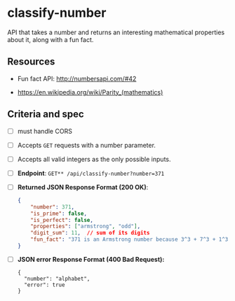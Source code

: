 # classify-number
API that takes a number and returns an interesting mathematical properties about it, along with a fun fact.

## Resources

- Fun fact API:
    http://numbersapi.com/#42

- https://en.wikipedia.org/wiki/Parity_(mathematics)

## Criteria and spec

- [ ] must handle CORS
- [ ] Accepts `GET` requests with a number parameter.
- [ ] Accepts all valid integers as the only possible inputs.
- [ ] **Endpoint**: `GET** /api/classify-number?number=371`
- [ ] **Returned JSON Response Format (200 OK)**:
  ```json
  {
      "number": 371,
      "is_prime": false,
      "is_perfect": false,
      "properties": ["armstrong", "odd"],
      "digit_sum": 11,  // sum of its digits
      "fun_fact": "371 is an Armstrong number because 3^3 + 7^3 + 1^3 = 371" // gotten from the numbers API
  }
  ```
- [ ] **JSON error Response Format (400 Bad Request):**
  ```
  {
    "number": "alphabet",
    "error": true
  }
  ```
  
